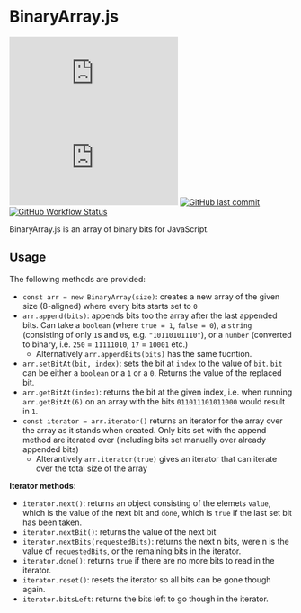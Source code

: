 # BinaryArray.js

[![npm](https://img.shields.io/npm/v/binaryarray.js)](https://img.shields.io/npm/v/binaryarray.js)
[![npm bundle size](https://img.shields.io/bundlephobia/min/binaryarray.js)](https://www.npmjs.com/package/binaryarray.js)
[![GitHub last commit](https://img.shields.io/github/last-commit/StelFoog/binary-array-js)](https://github.com/StelFoog/binary-array-js)
[![GitHub Workflow Status](https://img.shields.io/github/workflow/status/StelFoog/binary-array-js/Node.js%20CI?label=tests)](https://github.com/StelFoog/binary-array-js/actions)

BinaryArray.js is an array of binary bits for JavaScript.

## Usage

The following methods are provided:

* `const arr = new BinaryArray(size)`: creates a new array of the given size (8-aligned) where every bits starts set to `0`
* `arr.append(bits)`: appends bits too the array after the last appended bits. Can take a `boolean` (where `true = 1`, `false = 0`), a `string` (consisting of only `1`s and `0`s, e.g. `"10110101110"`), or a `number` (converted to binary, i.e. `250` = `11111010`, `17` = `10001` etc.)
  * Alternatively `arr.appendBits(bits)` has the same fucntion.
* `arr.setBitAt(bit, index)`: sets the bit at `index` to the value of `bit`. `bit` can be either a `boolean` or a `1` or a `0`. Returns the value of the replaced bit.
* `arr.getBitAt(index)`: returns the bit at the given index, i.e. when running `arr.getBitAt(6)` on an array with the bits `011011101011000` would result in `1`.
* `const iterator = arr.iterator()` returns an iterator for the array over the array as it stands when created. Only bits set with the append method are iterated over (including bits set manually over already appended bits)
  * Alterantively `arr.iterator(true)` gives an iterator that can iterate over the total size of the array

**Iterator methods**: 
* `iterator.next()`: returns an object consisting of the elemets `value`, which is the value of the next bit and `done`, which is `true` if the last set bit has been taken.
* `iterator.nextBit()`: returns the value of the next bit
* `iterator.nextBits(requestedBits)`: returns the next n bits, were n is the value of `requestedBits`, or the remaining bits in the iterator.
* `iterator.done()`: returns `true` if there are no more bits to read in the iterator.
* `iterator.reset()`: resets the iterator so all bits can be gone though again.
* `iterator.bitsLeft`: returns the bits left to go though in the iterator.